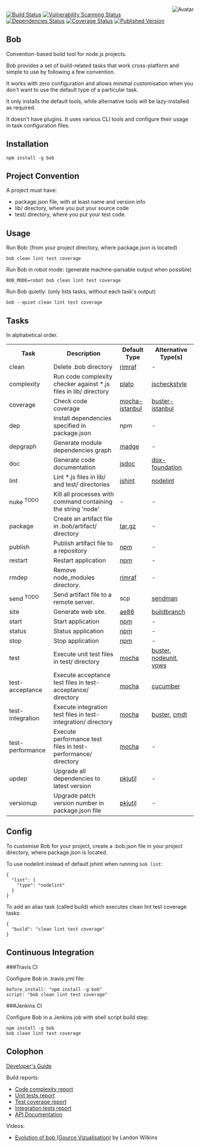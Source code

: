 <img align="right" src="https://raw.github.com/cliffano/bob/master/avatar.jpg" alt="Avatar"/>

[![Build Status](https://github.com/cliffano/bob/workflows/CI/badge.svg)](https://github.com/cliffano/bob/actions?query=workflow%3ACI)
[![Vulnerability Scanning Status](https://snyk.io/test/github/cliffano/bob/badge.svg)](https://snyk.io/test/github/cliffano/bob)
[![Dependencies Status](https://img.shields.io/david/cliffano/bob.svg)](http://david-dm.org/cliffano/bob)
[![Coverage Status](https://img.shields.io/coveralls/cliffano/bob.svg)](https://coveralls.io/r/cliffano/bob?branch=master)
[![Published Version](https://img.shields.io/npm/v/bob.svg)](http://www.npmjs.com/package/bob)
<br/>

Bob
---

Convention-based build tool for node.js projects.

Bob provides a set of build-related tasks that work cross-platform and simple to use by following a few convention.

It works with zero configuration and allows minimal customisation when you don't want to use the default type of a particular task.

It only installs the default tools, while alternative tools will be lazy-installed as required.

It doesn't have plugins. It uses various CLI tools and configure their usage in task configuration files.

Installation
------------

    npm install -g bob

Project Convention
------------------

A project must have:

* package.json file, with at least name and version info
* lib/ directory, where you put your source code
* test/ directory, where you put your test code

Usage
-----

Run Bob: (from your project directory, where package.json is located)

    bob clean lint test coverage

Run Bob in robot mode: (generate machine-parsable output when possible)

    BOB_MODE=robot bob clean lint test coverage

Run Bob quietly: (only lists tasks, without each task's output)

    bob --quiet clean lint test coverage

Tasks
-----

In alphabetical order.

<table>
  <tr>
    <th>Task</th>
    <th>Description</th>
    <th>Default Type</th>
    <th>Alternative Type(s)</th>
  </tr>
  <tr>
    <td>clean</td>
    <td>Delete .bob directory</td>
    <td><a href="https://github.com/isaacs/rimraf">rimraf</a></td>
    <td>-</td>
  </tr>
  <tr>
    <td>complexity</td>
    <td>Run code complexity checker against *.js files in lib/ directory</td>
    <td><a href="http://github.com/jsoverson/plato">plato</a></td>
    <td><a href="http://github.com/nomiddlename/jscheckstyle">jscheckstyle</a></td>
  </tr>
  <tr>
    <td>coverage</td>
    <td>Check code coverage</td>
    <td><a href="http://github.com/arikon/mocha-istanbul">mocha-istanbul</a></td>
    <td><a href="http://github.com/kates/buster-istanbul">buster-istanbul</a></td>
  </tr>
  <tr>
    <td>dep</td>
    <td>Install dependencies specified in package.json</td>
    <td>npm</td>
    <td>-</td>
  </tr>
  <tr>
    <td>depgraph</td>
    <td>Generate module dependencies graph</td>
    <td><a href="http://github.com/pahen/node-madge">madge</a></td>
    <td>-</td>
  </tr>
  <tr>
    <td>doc</td>
    <td>Generate code documentation</td>
    <td><a href="http://github.com/jsdoc3/jsdoc">jsdoc</a></td>
    <td><a href="http://github.com/punkave/dox-foundation">dox-foundation</a></td>
  </tr>
  <tr>
    <td>lint</td>
    <td>Lint *.js files in lib/ and test/ directories</td>
    <td><a href="http://github.com/jshint/node-jshint">jshint</a></td>
    <td><a href="http://github.com/tav/nodelint">nodelint</a></td>
  </tr>
  <tr>
    <td>nuke <sup>TODO</sup></td>
    <td>Kill all processes with command containing the string 'node'</td>
    <td>-</td>
    <td>-</td>
  </tr>
  <tr>
    <td>package</td>
    <td>Create an artifact file in .bob/artifact/ directory</td>
    <td><a href="https://github.com/cranic/node-tar.gz">tar.gz</a></td>
    <td>-</td>
  </tr>
  <tr>
    <td>publish</td>
    <td>Publish artifact file to a repository</td>
    <td><a href="http://www.npmjs.org">npm</a></td>
    <td>-</td>
  </tr>
  <tr>
    <td>restart</td>
    <td>Restart application</td>
    <td><a href="http://www.npmjs.org">npm</a></td>
    <td>-</td>
  </tr>
  <tr>
    <td>rmdep</td>
    <td>Remove node_modules directory.</td>
    <td><a href="https://github.com/isaacs/rimraf">rimraf</a></td>
    <td>-</td>
  </tr>
  <tr>
    <td>send <sup>TODO</sup></td>
    <td>Send artifact file to a remote server.</td>
    <td>scp</td>
    <td><a href="https://github.com/cliffano/sendman">sendman</a></td>
  </tr>
  <tr>
    <td>site</td>
    <td>Generate web site.</td>
    <td><a href="https://github.com/cliffano/ae86">ae86</a></td>
    <td><a href="https://github.com/nfroidure/buildbranch">buildbranch</a></td>
  </tr>
  <tr>
    <td>start</td>
    <td>Start application</td>
    <td><a href="http://www.npmjs.org">npm</a></td>
    <td>-</td>
  </tr>
  <tr>
    <td>status</td>
    <td>Status application</td>
    <td><a href="http://www.npmjs.org">npm</a></td>
    <td>-</td>
  </tr>
  <tr>
    <td>stop</td>
    <td>Stop application</td>
    <td><a href="http://www.npmjs.org">npm</a></td>
    <td>-</td>
  </tr>
  <tr>
    <td>test</td>
    <td>Execute unit test files in test/ directory</td>
    <td><a href="http://github.com/visionmedia/mocha">mocha</a></td>
    <td><a href="http://github.com/busterjs/buster">buster</a>, <a href="http://github.com/caolan/nodeunit">nodeunit</a>, <a href="http://github.com/cloudhead/vows">vows</a></td>
  </tr>
  <tr>
    <td>test-acceptance</td>
    <td>Execute acceptance test files in test-acceptance/ directory</td>
    <td><a href="http://github.com/visionmedia/mocha">mocha</a></td>
    <td><a href="http://github.com/cucumber/cucumber-js">cucumber</a></td>
  </tr>
  <tr>
    <td>test-integration</td>
    <td>Execute integration test files in test-integration/ directory</td>
    <td><a href="http://github.com/visionmedia/mocha">mocha</a></td>
    <td><a href="http://github.com/busterjs/buster">buster</a>, <a href="http://github.com/cliffano/cmdt">cmdt</a></td>
  </tr>
  <tr>
    <td>test-performance</td>
    <td>Execute performance test files in test-performance/ directory</td>
    <td><a href="http://github.com/visionmedia/mocha">mocha</a></td>
    <td>-</td>
  </tr>
  <tr>
    <td>updep</td>
    <td>Upgrade all dependencies to latest version</td>
    <td><a href="http://github.com/cliffano/pkjutil">pkjutil</a></td>
    <td>-</td>
  </tr>
  <tr>
    <td>versionup</td>
    <td>Upgrade patch version number in package.json file</td>
    <td><a href="http://github.com/cliffano/pkjutil">pkjutil</a></td>
    <td>-</td>
  </tr>
</table>

Config
------

To customise Bob for your project, create a .bob.json file in your project directory, where package.json is located.

To use nodelint instead of default jshint when running `bob lint`:

    {
      "lint": {
        "type": "nodelint"
      }
    }

To add an alias task (called build) which executes clean lint test coverage tasks:

    {
      "build": "clean lint test coverage"
    }

Continuous Integration
----------------------

###Travis CI

Configure Bob in .travis.yml file:

    before_install: "npm install -g bob"
    script: "bob clean lint test coverage"

###Jenkins CI

Configure Bob in a Jenkins job with shell script build step:

    npm install -g bob
    bob clean lint test coverage

Colophon
--------

[Developer's Guide](https://cliffano.github.io/developers_guide.html#nodejs)

Build reports:

* [Code complexity report](https://cliffano.github.io/bob/complexity/plato/index.html)
* [Unit tests report](https://cliffano.github.io/bob/test/mocha.txt)
* [Test coverage report](https://cliffano.github.io/bob/coverage/c8/index.html)
* [Integration tests report](https://cliffano.github.io/bob/test-integration/cmdt.txt)
* [API Documentation](https://cliffano.github.io/bob/doc/jsdoc/index.html)

Videos:

* [Evolution of bob (Gource Vizualisation)](https://www.youtube.com/watch?v=xc-qqky2a1w) by Landon Wilkins

